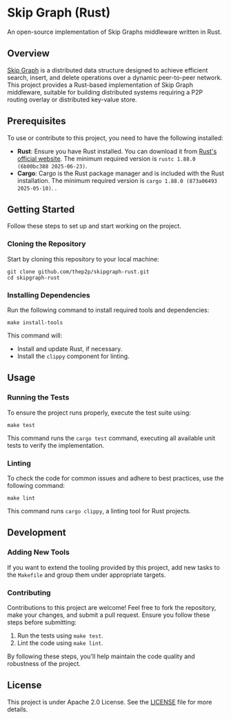 # Skip Graph (Rust)

An open-source implementation of Skip Graphs middleware written in Rust.

## Overview

[Skip Graph](https://arxiv.org/pdf/cs.DS/0306043) is a distributed data structure designed to achieve efficient search, insert, and delete operations
over a dynamic peer-to-peer
network.
This project provides a Rust-based implementation of Skip Graph middleware, suitable for building distributed systems requiring a P2P routing
overlay or distributed key-value store.

## Prerequisites

To use or contribute to this project, you need to have the following installed:

- **Rust**: Ensure you have Rust installed. You can download it from [Rust's official website](https://rust-lang.org/). The minimum required
  version is `rustc 1.88.0 (6b00bc388 2025-06-23)`.
- **Cargo**: Cargo is the Rust package manager and is included with the Rust installation. The minimum required version is `cargo 1.88.0 (873a06493 2025-05-10)`.
  .

## Getting Started

Follow these steps to set up and start working on the project.

### Cloning the Repository

Start by cloning this repository to your local machine:

```shell script
git clone github.com/thep2p/skipgraph-rust.git
cd skipgraph-rust
```

### Installing Dependencies

Run the following command to install required tools and dependencies:

```shell script
make install-tools
```

This command will:

- Install and update Rust, if necessary.
- Install the `clippy` component for linting.

## Usage

### Running the Tests

To ensure the project runs properly, execute the test suite using:

```shell script
make test
```

This command runs the `cargo test` command, executing all available unit tests to verify the implementation.

### Linting

To check the code for common issues and adhere to best practices, use the following command:

```shell script
make lint
```

This command runs `cargo clippy`, a linting tool for Rust projects.

## Development

### Adding New Tools

If you want to extend the tooling provided by this project, add new tasks to the `Makefile` and group them under appropriate targets.

### Contributing

Contributions to this project are welcome! Feel free to fork the repository, make your changes, and submit a pull request. Ensure you follow these
steps before submitting:

1. Run the tests using `make test`.
2. Lint the code using `make lint`.

By following these steps, you'll help maintain the code quality and robustness of the project.

## License

This project is under Apache 2.0 License. See the [LICENSE](LICENSE) file for more details.


